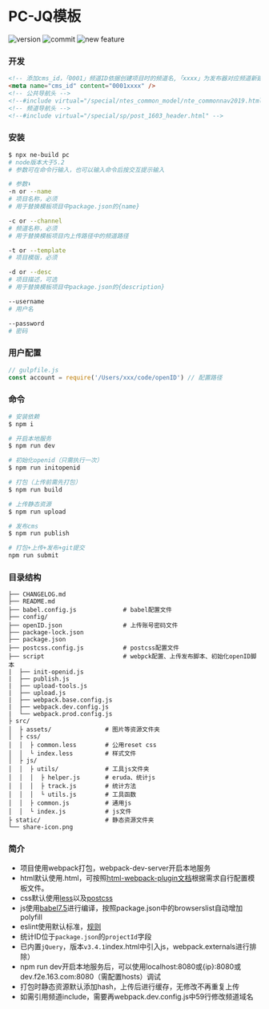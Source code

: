 # PC-JQ模板

![version](https://img.shields.io/github/package-json/v/hejingmiao/pc-jq-template.svg)
![commit](https://img.shields.io/github/last-commit/hejingmiao/pc-jq-template.svg)
![new feature](https://img.shields.io/badge/author-hejingmiao-orange)

<!-- ![code-size](https://img.shields.io/github/languages/code-size/hejingmiao/pc-jq-template.svg) -->
<!-- ![lang](https://img.shields.io/github/languages/top/hejingmiao/pc-jq-template.svg) -->

### 开发
```html
<!-- 添加cms_id，「0001」频道ID依据创建项目时的频道名,「xxxx」为发布器对应频道新建专题名，需要发布到发布器的项目，该项必填 -->
<meta name="cms_id" content="0001xxxx" />
<!-- 公共导航头 -->
<!--#include virtual="/special/ntes_common_model/nte_commonnav2019.html" -->
<!-- 频道导航头 -->
<!--#include virtual="/special/sp/post_1603_header.html" -->
```
### 安装

```bash
$ npx ne-build pc
# node版本大于5.2
# 参数可在命令行输入，也可以输入命令后按交互提示输入

# 参数⬇️
-n or --name
# 项目名称，必须
# 用于替换模板项目中package.json的{name}

-c or --channel
# 频道名称，必须
# 用于替换模板项目内上传路径中的频道路径

-t or --template
# 项目模版，必须

-d or --desc
# 项目描述，可选
# 用于替换模板项目中package.json的{description}

--username
# 用户名

--password
# 密码
```

### 用户配置
```js
// gulpfile.js
const account = require('/Users/xxx/code/openID') // 配置路径
```

### 命令
```bash
# 安装依赖
$ npm i

# 开启本地服务
$ npm run dev

# 初始化openid（只需执行一次）
$ npm run initopenid

# 打包（上传前需先打包）
$ npm run build

# 上传静态资源
$ npm run upload

# 发布cms
$ npm run publish

# 打包+上传+发布+git提交
npm run submit
```

### 目录结构

```
├── CHANGELOG.md
├── README.md
├── babel.config.js             # babel配置文件
├── config/
├── openID.json                 # 上传账号密码文件
├── package-lock.json
├── package.json
├── postcss.config.js           # postcss配置文件
├── script                      # webpck配置、上传发布脚本、初始化openID脚本
|  ├── init-openid.js
|  ├── publish.js
|  ├── upload-tools.js
|  ├── upload.js
|  ├── webpack.base.config.js
|  ├── webpack.dev.config.js
|  └── webpack.prod.config.js
├ src/
│  ├ assets/               # 图片等资源文件夹
│  ├ css/
│  │  ├ common.less        # 公用reset css
│  │  └ index.less         # 样式文件
│  ├ js/
│  │  ├ utils/             # 工具js文件夹
│  │  │  ├ helper.js       # eruda、统计js
│  │  │  ├ track.js        # 统计方法
│  │  │  └ utils.js        # 工具函数
│  │  ├ common.js          # 通用js
│  │  └ index.js           # js文件
├ static/                  # 静态资源文件夹
└── share-icon.png
```
### 简介

* 项目使用webpack打包，webpack-dev-server开启本地服务
* html默认使用.html，可按照[html-webpack-plugin文档](https://github.com/jantimon/html-webpack-plugin)根据需求自行配置模板文件。
* css默认使用[less](http://lesscss.org/)以及[postcss](https://postcss.org/)
* js使用[babel7.5](https://babeljs.io/)进行编译，按照package.json中的browserslist自动增加polyfill
* eslint使用默认标准，[规则](https://eslint.org/docs/rules/)
* 统计ID位于`package.json`的`projectId`字段
* 已内置`jQuery`，版本`v3.4.1`index.html中引入js，webpack.externals进行排除）
* npm run dev开启本地服务后，可以使用localhost:8080或{ip}:8080或dev.f2e.163.com:8080（需配置hosts）调试
* 打包时静态资源默认添加hash，上传后进行缓存，无修改不再重复上传
* 如需引用频道include，需要再webpack.dev.config.js中59行修改频道域名